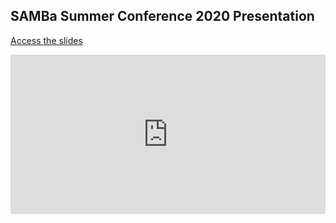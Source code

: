 ## SAMBa Summer Conference 2020 Presentation

[Access the slides](/summer_2020_talk.html)

<style>
.resp-container {
    position: relative;
    overflow: hidden;
    padding-top: 56.25%;
}

.testiframe {
    position: absolute;
    top: 0;
    left: 0;
    width: 100%;
    height: 90%;
    border: 0;
}
</style>

<div class="resp-container">
    <iframe class="testiframe" src="https://erp31.github.io/SAMBa_summer_conf_2020/summer_2020_talk.html">
...
    </iframe>
</div>

